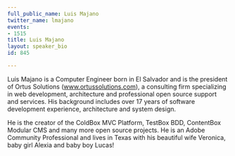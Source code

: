 ```yaml
---
full_public_name: Luis Majano
twitter_name: lmajano
events:
- 1515
title: Luis Majano
layout: speaker_bio
id: 845

---
```

Luis Majano is a Computer Engineer born in El Salvador and is the president of Ortus Solutions (www.ortussolutions.com), a consulting firm specializing in web development, architecture and professional open source support and services.  His background includes over 17 years of software development experience, architecture and system design. 

He is the creator of the ColdBox MVC Platform, TestBox BDD, ContentBox Modular CMS and many more open source projects.  He is an Adobe Community Professional and lives in Texas with his beautiful wife Veronica, baby girl Alexia and baby boy Lucas! 

